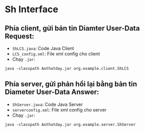 # Sh Interface

## Phía client, gửi bản tin Diamter User-Data Request:
- `ShLCS.java`: Code Java Client
- `LCS_config.xml`: File xml config cho client
- Chạy `.jar`:
```
java -classpath Aothatday.jar org.example.client.ShLCS
```

## Phía server, gửi phản hồi lại bằng bản tin Diameter User-Data Answer:
- `ShServer.java`: Code Java Server
- `serverconfig.xml`: File xml config cho server
- Chạy `.jar`:
```
java -classpath Aothatday.jar org.example.server.ShServer
```

